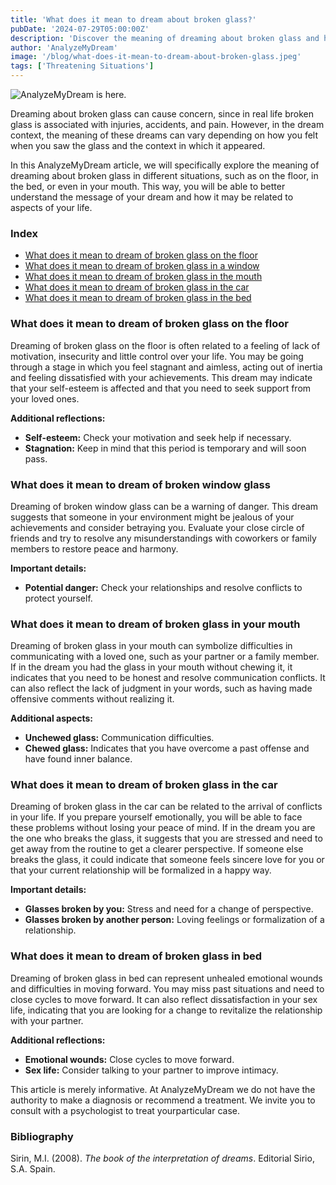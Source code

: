 ```yaml
---
title: 'What does it mean to dream about broken glass?'
pubDate: '2024-07-29T05:00:00Z'
description: 'Discover the meaning of dreaming about broken glass and how this type of dream can reflect various aspects of your life, from communication to personal conflicts.'
author: 'AnalyzeMyDream'
image: '/blog/what-does-it-mean-to-dream-about-broken-glass.jpeg'
tags: ['Threatening Situations']
---
```


![AnalyzeMyDream is here.](/blog/what-does-it-mean-to-dream-about-broken-glass.jpeg)

Dreaming about broken glass can cause concern, since in real life broken glass is associated with injuries, accidents, and pain. However, in the dream context, the meaning of these dreams can vary depending on how you felt when you saw the glass and the context in which it appeared.

In this AnalyzeMyDream article, we will specifically explore the meaning of dreaming about broken glass in different situations, such as on the floor, in the bed, or even in your mouth. This way, you will be able to better understand the message of your dream and how it may be related to aspects of your life.

### Index

- [What does it mean to dream of broken glass on the floor](#what-does-it-mean-to-dream-of-broken-glass-on-the-floor)
- [What does it mean to dream of broken glass in a window](#what-does-it-mean-to-dream-of-broken-glass-in-a-window)
- [What does it mean to dream of broken glass in the mouth](#what-does-it-mean-to-dream-of-broken-glass-in-the-mouth)
- [What does it mean to dream of broken glass in the car](#what-does-it-mean-to-dream-of-broken-glass-in-the-car)
- [What does it mean to dream of broken glass in the bed](#what-does-it-mean-to-dream-of-broken-glass-in-the-bed)

### What does it mean to dream of broken glass on the floor

Dreaming of broken glass on the floor is often related to a feeling of lack of motivation, insecurity and little control over your life. You may be going through a stage in which you feel stagnant and aimless, acting out of inertia and feeling dissatisfied with your achievements. This dream may indicate that your self-esteem is affected and that you need to seek support from your loved ones.

**Additional reflections:**

- **Self-esteem:** Check your motivation and seek help if necessary.
- **Stagnation:** Keep in mind that this period is temporary and will soon pass.

### What does it mean to dream of broken window glass

Dreaming of broken window glass can be a warning of danger. This dream suggests that someone in your environment might be jealous of your achievements and consider betraying you. Evaluate your close circle of friends and try to resolve any misunderstandings with coworkers or family members to restore peace and harmony.

**Important details:**

- **Potential danger:** Check your relationships and resolve conflicts to protect yourself.

### What does it mean to dream of broken glass in your mouth

Dreaming of broken glass in your mouth can symbolize difficulties in communicating with a loved one, such as your partner or a family member. If in the dream you had the glass in your mouth without chewing it, it indicates that you need to be honest and resolve communication conflicts. It can also reflect the lack of judgment in your words, such as having made offensive comments without realizing it.

**Additional aspects:**

- **Unchewed glass:** Communication difficulties.
- **Chewed glass:** Indicates that you have overcome a past offense and have found inner balance.

### What does it mean to dream of broken glass in the car

Dreaming of broken glass in the car can be related to the arrival of conflicts in your life. If you prepare yourself emotionally, you will be able to face these problems without losing your peace of mind. If in the dream you are the one who breaks the glass, it suggests that you are stressed and need to get away from the routine to get a clearer perspective. If someone else breaks the glass, it could indicate that someone feels sincere love for you or that your current relationship will be formalized in a happy way.

**Important details:**

- **Glasses broken by you:** Stress and need for a change of perspective.
- **Glasses broken by another person:** Loving feelings or formalization of a relationship.

### What does it mean to dream of broken glass in bed

Dreaming of broken glass in bed can represent unhealed emotional wounds and difficulties in moving forward. You may miss past situations and need to close cycles to move forward. It can also reflect dissatisfaction in your sex life, indicating that you are looking for a change to revitalize the relationship with your partner.

**Additional reflections:**

- **Emotional wounds:** Close cycles to move forward.
- **Sex life:** Consider talking to your partner to improve intimacy.

This article is merely informative. At AnalyzeMyDream we do not have the authority to make a diagnosis or recommend a treatment. We invite you to consult with a psychologist to treat yourparticular case.

### Bibliography

Sirin, M.I. (2008). *The book of the interpretation of dreams*. Editorial Sirio, S.A. Spain.